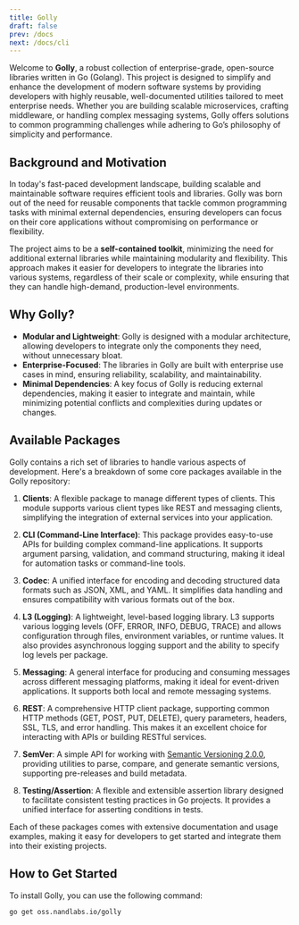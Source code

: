 ```yaml
---
title: Golly
draft: false
prev: /docs
next: /docs/cli
---
```


Welcome to **Golly**, a robust collection of enterprise-grade, open-source libraries written in Go (Golang). This project is designed to simplify and enhance the development of modern software systems by providing developers with highly reusable, well-documented utilities tailored to meet enterprise needs. Whether you are building scalable microservices, crafting middleware, or handling complex messaging systems, Golly offers solutions to common programming challenges while adhering to Go’s philosophy of simplicity and performance.

## Background and Motivation

In today's fast-paced development landscape, building scalable and maintainable software requires efficient tools and libraries. Golly was born out of the need for reusable components that tackle common programming tasks with minimal external dependencies, ensuring developers can focus on their core applications without compromising on performance or flexibility.

The project aims to be a **self-contained toolkit**, minimizing the need for additional external libraries while maintaining modularity and flexibility. This approach makes it easier for developers to integrate the libraries into various systems, regardless of their scale or complexity, while ensuring that they can handle high-demand, production-level environments.

## Why Golly?

- **Modular and Lightweight**: Golly is designed with a modular architecture, allowing developers to integrate only the components they need, without unnecessary bloat.
- **Enterprise-Focused**: The libraries in Golly are built with enterprise use cases in mind, ensuring reliability, scalability, and maintainability.
- **Minimal Dependencies**: A key focus of Golly is reducing external dependencies, making it easier to integrate and maintain, while minimizing potential conflicts and complexities during updates or changes.

## Available Packages

Golly contains a rich set of libraries to handle various aspects of development. Here's a breakdown of some core packages available in the Golly repository:

1. **Clients**: A flexible package to manage different types of clients. This module supports various client types like REST and messaging clients, simplifying the integration of external services into your application.
2. **CLI (Command-Line Interface)**: This package provides easy-to-use APIs for building complex command-line applications. It supports argument parsing, validation, and command structuring, making it ideal for automation tasks or command-line tools.

3. **Codec**: A unified interface for encoding and decoding structured data formats such as JSON, XML, and YAML. It simplifies data handling and ensures compatibility with various formats out of the box.

4. **L3 (Logging)**: A lightweight, level-based logging library. L3 supports various logging levels (OFF, ERROR, INFO, DEBUG, TRACE) and allows configuration through files, environment variables, or runtime values. It also provides asynchronous logging support and the ability to specify log levels per package.

5. **Messaging**: A general interface for producing and consuming messages across different messaging platforms, making it ideal for event-driven applications. It supports both local and remote messaging systems.

6. **REST**: A comprehensive HTTP client package, supporting common HTTP methods (GET, POST, PUT, DELETE), query parameters, headers, SSL, TLS, and error handling. This makes it an excellent choice for interacting with APIs or building RESTful services.

7. **SemVer**: A simple API for working with [Semantic Versioning 2.0.0](https://semver.org), providing utilities to parse, compare, and generate semantic versions, supporting pre-releases and build metadata.

8. **Testing/Assertion**: A flexible and extensible assertion library designed to facilitate consistent testing practices in Go projects. It provides a unified interface for asserting conditions in tests.

Each of these packages comes with extensive documentation and usage examples, making it easy for developers to get started and integrate them into their existing projects.

## How to Get Started

To install Golly, you can use the following command:

```bash
go get oss.nandlabs.io/golly
```
